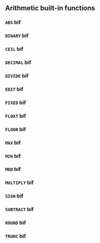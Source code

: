 ## Arithmetic built-in functions

### `ABS` bif

### `BINARY` bif

### `CEIL` bif

### `DECIMAL` bif

### `DIVIDE` bif

### `EDIT` bif

### `FIXED` bif

### `FLOAT` bif

### `FLOOR` bif

### `MAX` bif

### `MIN` bif

### `MOD` bif

### `MULTIPLY` bif

### `SIGN` bif

### `SUBTRACT` bif

### `ROUND` bif

### `TRUNC` bif

